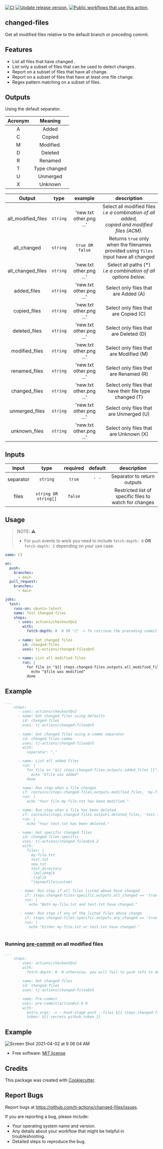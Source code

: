 [![CI](https://github.com/tj-actions/changed-files/actions/workflows/test.yml/badge.svg)](https://github.com/tj-actions/changed-files/actions/workflows/test.yml) [![Update release version.](https://github.com/tj-actions/changed-files/actions/workflows/sync-release-version.yml/badge.svg)](https://github.com/tj-actions/changed-files/actions/workflows/sync-release-version.yml) <a href="https://github.com/search?q=tj-actions+changed-files+path%3A.github%2Fworkflows+language%3AYAML&type=code" target="_blank" title="Public workflows that use this action."><img src="https://img.shields.io/endpoint?url=https%3A%2F%2Fapi-git-master.endbug.vercel.app%2Fapi%2Fgithub-actions%2Fused-by%3Faction%3Dtj-actions%2Fchanged-files%26badge%3Dtrue" alt="Public workflows that use this action."></a>

changed-files
-------------

Get all modified files relative to the default branch or preceding commit.


## Features
- List all files that have changed .
- List only a subset of files that can be used to detect changes.
- Report on a subset of files that have all change.
- Report on a subset of files that have at least one file change.
- Regex pattern matching on a subset of files.


## Outputs

Using the default separator.

| Acronym   |  Meaning     |
|:---------:|:------------:|
| A         | Added        |
| C         | Copied       |
| M         | Modified.    |
| D         | Deleted      |
| R         | Renamed      |
| T         | Type changed |
| U         | Unmerged     |
| X         | Unknown      |


|   Output             |    type      |  example                       |         description                      |
|:-------------------:|:------------:|:------------------------------:|:----------------------------------------:|
| all_modified_files   |  `string`    |    'new.txt other.png ...'     |  Select all modified files <br /> *i.e a combination of all added, <br />copied and modified files (ACM).*  |
| all_changed          |  `string`     |     `true OR false`             |  Returns `true` only when the filenames provided using `files` input have all changed |
| all_changed_files   |  `string`    |    'new.txt other.png ...'     |  Select all paths (*) <br /> *i.e a combination of all options below.*  |
| added_files         |  `string`    |    'new.txt other.png ...'     |  Select only files that are Added (A)    |
| copied_files        |  `string`    |    'new.txt other.png ...'     |  Select only files that are Copied (C)   |
| deleted_files       |  `string`    |    'new.txt other.png ...'     |  Select only files that are Deleted (D)  |
| modified_files      |  `string`    |    'new.txt other.png ...'     |  Select only files that are Modified (M) |
| renamed_files       |  `string`    |    'new.txt other.png ...'     |  Select only files that are Renamed (R)  |
| changed_files       |  `string`    |    'new.txt other.png ...'     |  Select only files that have their file type changed (T) |
| unmerged_files      |  `string`    |    'new.txt other.png ...'     |  Select only files that are Unmerged (U) |
| unknown_files       |  `string`    |    'new.txt other.png ...'     |  Select only files that are Unknown (X)  |


## Inputs

|   Input       |    type    |  required      |  default                      |  description  |
|:-------------:|:-----------:|:-------------:|:----------------------------:|:-------------:|
| separator         |  `string`   |    `true` |                          `' '` |  Separator to return outputs        |
| files         |  `string OR string[]`   |    `false` |                           |  Restricted list of specific files to watch for changes |


## Usage

> NOTE: :warning:
> * For `push` events to work you need to include `fetch-depth: 0` **OR** `fetch-depth: 2` depending on your use case.



```yaml
name: CI

on:
  push:
    branches:
      - main
  pull_request:
    branches:
      - main

jobs:
  test:
    runs-on: ubuntu-latest
    name: Test changed-files
    steps:
      - uses: actions/checkout@v2
        with:
          fetch-depth: 0  # OR "2" -> To retrieve the preceding commit.
      
      - name: Get changed files
        id: changed-files
        uses: tj-actions/changed-files@v5
      
      - name: List all modified files
        run: |
          for file in "${{ steps.changed-files.outputs.all_modified_files }}"; do
            echo "$file was modified"
          done
```


## Example

```yaml
...
    steps:
      - uses: actions/checkout@v2
      - name: Get changed files using defaults
        id: changed-files
        uses: tj-actions/changed-files@v5
      
      - name: Get changed files using a comma separator
        id: changed-files-comma
        uses: tj-actions/changed-files@v5
        with:
          separator: ","

      - name: List all added files
        run: |
          for file in "${{ steps.changed-files.outputs.added_files }}"; do
            echo "$file was added"
          done

      - name: Run step when a file changes
        if: contains(steps.changed-files.outputs.modified_files, 'my-file.txt')
        run: |
          echo "Your file my-file.txt has been modified."

      - name: Run step when a file has been deleted
        if: contains(steps.changed-files.outputs.deleted_files, 'test.txt')
        run: |
          echo "Your test.txt has been deleted."

      - name: Get specific changed files
        id: changed-files-specific
        uses: tj-actions/changed-files@v4.2
        with:
          files: |
            my-file.txt
            test.txt
            new.txt
            test_directory
            .(py|jpeg)$   
            .(sql)$
            ^(mynewfile|custom)

       - name: Run step if all files listed above have changed
         if: steps.changed-files-specific.outputs.all_changed == 'true'
         run: |
           echo "Both my-file.txt and test.txt have changed."
        
       - name: Run step if any of the listed files above change
         if: steps.changed-files-specific.outputs.any_changed == 'true'
         run: |
           echo "Either my-file.txt or test.txt have changed."
        
```

### Running [pre-commit](https://pre-commit.com/) on all modified files

```yaml
...
    steps:
      - uses: actions/checkout@v2
        with:
          fetch-depth: 0  # otherwise, you will fail to push refs to dest repo
      
      - name: Get changed files
        id: changed-files
        uses: tj-actions/changed-files@v5

      - name: Pre-commit
        uses: pre-commit/action@v2.0.0
        with:
          extra_args: -v --hook-stage push --files ${{ steps.changed-files.outputs.all_modified_files }}
          token: ${{ secrets.github_token }}
```




## Example

![Screen Shot 2021-04-02 at 9 06 04 AM](https://user-images.githubusercontent.com/17484350/113418057-b9fff600-9392-11eb-84e5-f5a91bfa8b11.png)



* Free software: [MIT license](LICENSE)


Credits
-------

This package was created with [Cookiecutter](https://github.com/cookiecutter/cookiecutter).



Report Bugs
-----------

Report bugs at https://github.com/tj-actions/changed-files/issues.

If you are reporting a bug, please include:

* Your operating system name and version.
* Any details about your workflow that might be helpful in troubleshooting.
* Detailed steps to reproduce the bug.
